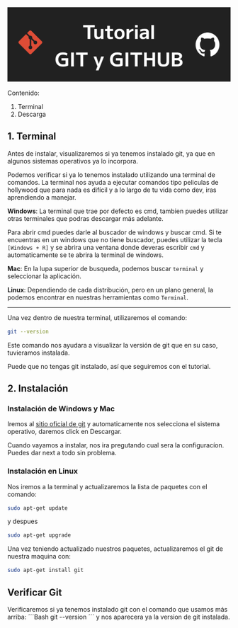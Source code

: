 <img src='./assets/Titular.png'>

Contenido:
1. Terminal
2. Descarga

## 1. Terminal
Antes de instalar, visualizaremos si ya tenemos instalado git, ya que en algunos sistemas operativos ya lo incorpora.

Podemos verificar si ya lo tenemos instalado utilizando una terminal de comandos. La terminal nos ayuda a ejecutar comandos tipo peliculas de hollywood que para nada es difícil y a lo largo de tu vida como dev, iras aprendiendo a manejar.

**Windows**: La terminal que trae por defecto es cmd, tambien puedes utilizar otras terminales que podras descargar más adelante. 

Para abrir cmd puedes darle al buscador de windows y buscar cmd. Si te encuentras en un windows que no tiene buscador, puedes utilizar la tecla `[Windows + R]` y se abrira una ventana donde deveras escribir `cmd` y automaticamente se te abrira la terminal de windows.

**Mac**: En la lupa superior de busqueda, podemos buscar `terminal` y seleccionar la aplicación.

**Linux**: Dependiendo de cada distribución, pero en un plano general, la podemos encontrar en nuestras herramientas como `Terminal`.

---

Una vez dentro de nuestra terminal, utilizaremos el comando:
```Bash
git --version
```

Este comando nos ayudara a visualizar la versión de git que en su caso, tuvieramos instalada.

Puede que no tengas git instalado, así que seguiremos con el tutorial.

## 2. Instalación

### Instalación de Windows y Mac

Iremos al [sitio oficial de git](https://git-scm.com/downloads) y automaticamente nos selecciona el sistema operativo, daremos click en Descargar.

Cuando vayamos a instalar, nos ira pregutando cual sera la configuracíon. Puedes dar next a todo sin problema.

### Instalación en Linux

Nos iremos a la terminal y actualizaremos la lista de paquetes con el comando:
```Bash
sudo apt-get update
```
y despues
```Bash
sudo apt-get upgrade
```
Una vez teniendo actualizado nuestros paquetes, actualizaremos el git de nuestra maquina con:
```Bash
sudo apt-get install git
```

## Verificar Git
Verificaremos si ya tenemos instalado git con el comando que usamos más arriba:
´´´Bash
git --version
´´´
y nos aparecera ya la version de git instalada.